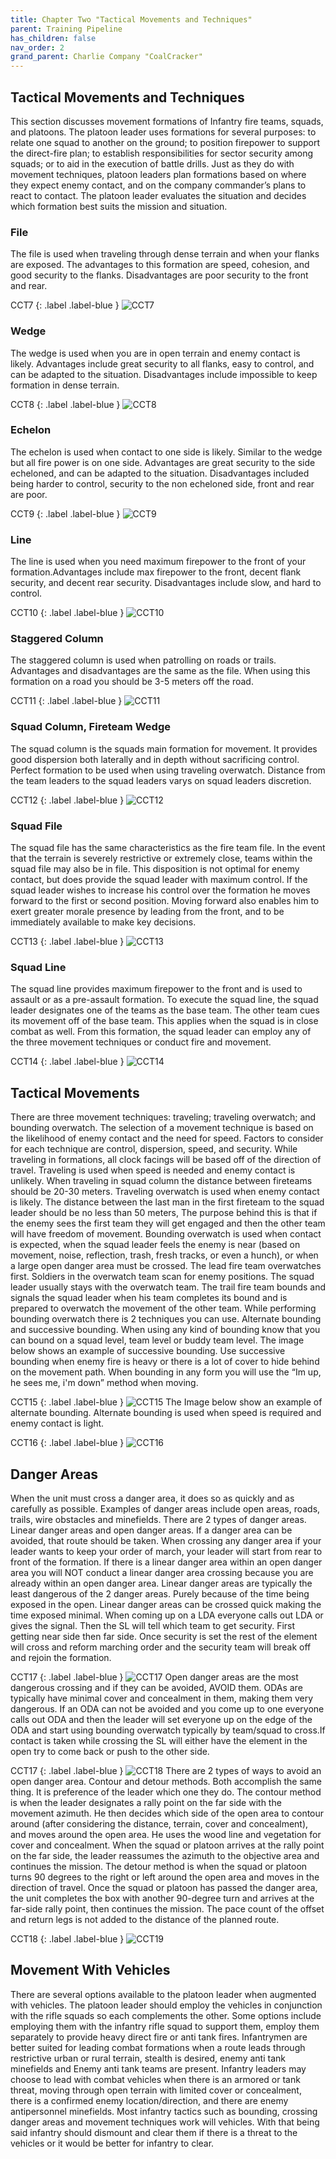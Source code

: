 ```yaml
---
title: Chapter Two "Tactical Movements and Techniques"
parent: Training Pipeline
has_children: false
nav_order: 2
grand_parent: Charlie Company "CoalCracker"
---
```

## Tactical Movements and Techniques
This section discusses movement formations of Infantry fire teams, squads, and platoons. The platoon leader uses formations for several purposes: to relate one squad to another on the ground; to position firepower to support the direct-fire plan; to establish responsibilities for sector security among squads; or to aid in the execution of battle drills. Just as they do with movement techniques, platoon leaders plan formations based on where they expect enemy contact, and on the company commander’s plans to react to contact. The platoon leader evaluates the situation and decides which formation best suits the mission and situation.

### File
The file is used when traveling through dense terrain and when your flanks are exposed. The advantages to this formation are speed, cohesion, and good security to the flanks. Disadvantages are poor security to the front and rear.

CCT7
{: .label .label-blue }
![CCT7](https://github.com/Baconbits111/28thDocs/blob/main/images/CCT7.png?raw=true)

### Wedge
The wedge is used when you are in open terrain and enemy contact is likely. Advantages include great security to all flanks, easy to control, and can be adapted to the situation. Disadvantages include impossible to keep formation in dense terrain.

CCT8
{: .label .label-blue }
![CCT8](https://github.com/Baconbits111/28thDocs/blob/main/images/CCT8.png?raw=true)

### Echelon
The echelon is used when contact to one side is likely. Similar to the wedge but all fire power is on one side. Advantages are great security to the side echeloned, and can be adapted to the situation. Disadvantages included being harder to control, security to the non echeloned side, front and rear are poor.

CCT9
{: .label .label-blue }
![CCT9](https://github.com/Baconbits111/28thDocs/blob/main/images/CCT9.png?raw=true)

### Line
The line is used when you need maximum firepower to the front of your formation.Advantages include max firepower to the front, decent flank security, and decent rear security. Disadvantages include slow, and hard to control.

CCT10
{: .label .label-blue }
![CCT10](https://github.com/Baconbits111/28thDocs/blob/main/images/CCT10.png?raw=true)

### Staggered Column
The staggered column is used when patrolling on roads or trails. Advantages and disadvantages are the same as the file. When using this formation on a road you should be 3-5 meters off the road.

CCT11
{: .label .label-blue }
![CCT11](https://github.com/Baconbits111/28thDocs/blob/main/images/CCT11.png?raw=true)

### Squad Column, Fireteam Wedge
The squad column is the squads main formation for movement. It provides good dispersion both laterally and in depth without sacrificing control. Perfect formation to be used when using traveling overwatch. Distance from the team leaders to the squad leaders varys on squad leaders discretion.

CCT12
{: .label .label-blue }
![CCT12](https://github.com/Baconbits111/28thDocs/blob/main/images/CCT12.png?raw=true)

### Squad File
The squad file has the same characteristics as the fire team file. In the event that the terrain is severely restrictive or extremely close, teams within the squad file may also be in file. This disposition is not optimal for enemy contact, but does provide the squad leader with maximum control. If the squad leader wishes to increase his control over the formation he moves forward to the first or second position. Moving forward also enables him to exert greater morale presence by leading from the front, and to be immediately available to make key decisions.

CCT13
{: .label .label-blue }
![CCT13](https://github.com/Baconbits111/28thDocs/blob/main/images/CCT13.png?raw=true)

### Squad Line
The squad line provides maximum firepower to the front and is used to assault or as a pre-assault formation. To execute the squad line, the squad leader designates one of the teams as the base team. The other team cues its movement off of the base team. This applies when the squad is in close combat as well. From this formation, the squad leader can employ any of the three movement techniques or conduct fire and movement.

CCT14
{: .label .label-blue }
![CCT14](https://github.com/Baconbits111/28thDocs/blob/main/images/CCT14.png?raw=true)

## Tactical Movements
There are three movement techniques: traveling; traveling overwatch; and bounding overwatch. The selection of a movement technique is based on the likelihood of enemy contact and the need for speed. Factors to consider for each technique are control, dispersion, speed, and security. While traveling in formations, all clock facings will be based off of the direction of travel. Traveling is used when speed is needed and enemy contact is unlikely. When traveling in squad column the distance between fireteams should be 20-30 meters. Traveling overwatch is used when enemy contact is likely. The distance between the last man in the first fireteam to the squad leader should be no less than 50 meters, The purpose behind this is that if the enemy sees the first team they will get engaged and then the other team will have freedom of movement. Bounding overwatch is used when contact is expected, when the squad leader feels the enemy is near (based on movement, noise, reflection, trash, fresh tracks, or even a hunch), or when a large open danger area must be crossed. The lead fire team overwatches first. Soldiers in the overwatch team scan for enemy positions. The squad leader usually stays with the overwatch team. The trail fire team bounds and signals the squad leader when his team completes its bound and is prepared to overwatch the movement of the other team. While performing bounding overwatch there is 2 techniques you can use. Alternate bounding and successive bounding. When using any kind of bounding know that you can bound on a squad level, team level or buddy team level. The image below shows an example of successive bounding. Use successive bounding when enemy fire is heavy or there is a lot of cover to hide behind on the movement path. When bounding in any form you will use the “Im up, he sees me, i'm down” method when moving.

CCT15
{: .label .label-blue }
![CCT15](https://github.com/Baconbits111/28thDocs/blob/main/images/CCT15.png?raw=true)
The Image below show an example of alternate bounding. Alternate bounding is used when speed is required and enemy contact is light.

CCT16
{: .label .label-blue }
![CCT16](https://github.com/Baconbits111/28thDocs/blob/main/images/CCT16.png?raw=true)

## Danger Areas
When the unit must cross a danger area, it does so as quickly and as carefully as possible. Examples of danger areas include open areas, roads, trails, wire obstacles and minefields. There are 2 types of danger areas. Linear danger areas and open danger areas. If a danger area can be avoided, that route should be taken. When crossing any danger area if your leader wants to keep your order of march, your leader will start from rear to front of the formation. If there is a linear danger area within an open danger area you will NOT conduct a linear danger area crossing because you are already within an open danger area. Linear danger areas are typically the least dangerous of the 2 danger areas. Purely because of the time being exposed in the open. Linear danger areas can be crossed quick making the time exposed minimal. When coming up on a LDA everyone calls out LDA or gives the signal. Then the SL will tell which team to get security. First getting near side then far side. Once security is set the rest of the element will cross and reform marching order and the security team will break off and rejoin the formation.

CCT17
{: .label .label-blue }
![CCT17](https://github.com/Baconbits111/28thDocs/blob/main/images/CCT17.png?raw=true)
Open danger areas are the most dangerous crossing and if they can be avoided, AVOID them. ODAs  are typically have minimal cover and concealment in them, making them very dangerous. If an ODA can not be avoided and you come up to one everyone calls out ODA and then the leader will set everyone up on the edge of the ODA and start using bounding overwatch typically by team/squad to cross.If contact is taken while crossing the SL will either have the element in the open try to come back or push to the other side.

CCT17
{: .label .label-blue }
![CCT18](https://github.com/Baconbits111/28thDocs/blob/main/images/CCT18.png?raw=true)
There are 2 types of ways to avoid an open danger area. Contour and detour methods. Both accomplish the same thing. It is preference of the leader which one they do. The contour method is when the leader designates a rally point on the far side with the movement azimuth. He then decides which side of the open area to contour around (after considering the distance, terrain, cover and concealment), and moves around the open area. He uses the wood line and vegetation for cover and concealment. When the squad or platoon arrives at the rally point on the far side, the leader reassumes the azimuth to the objective area and continues the mission. The detour method is when the squad or platoon turns 90 degrees to the right or left around the open area and moves in the direction of travel. Once the squad or platoon has passed the danger area, the unit completes the box with another 90-degree turn and arrives at the far-side rally point, then continues the mission. The pace count of the offset and return legs is not added to the distance of the planned route.

CCT18
{: .label .label-blue }
![CCT19](https://github.com/Baconbits111/28thDocs/blob/main/images/CCT19.png?raw=true)

## Movement With Vehicles
There are several options available to the platoon leader when augmented with vehicles. The platoon leader should employ the vehicles in conjunction with the rifle squads so each complements the other. Some options include employing them with the infantry rifle squad to support them, employ them separately to provide heavy direct fire or anti tank fires. Infantrymen are better suited for leading combat formations when a route leads through restrictive urban or rural terrain, stealth is desired, enemy anti tank minefields and Enemy anti tank teams are present. Infantry leaders may choose to lead with combat vehicles when there is an armored or tank threat, moving through open terrain with limited cover or concealment, there is a confirmed enemy location/direction, and there are enemy antipersonnel minefields. Most infantry tactics such as bounding, crossing danger areas and movement techniques work will vehicles. With that being said infantry should dismount and clear them if there is a threat to the vehicles or it would be better for infantry to clear.